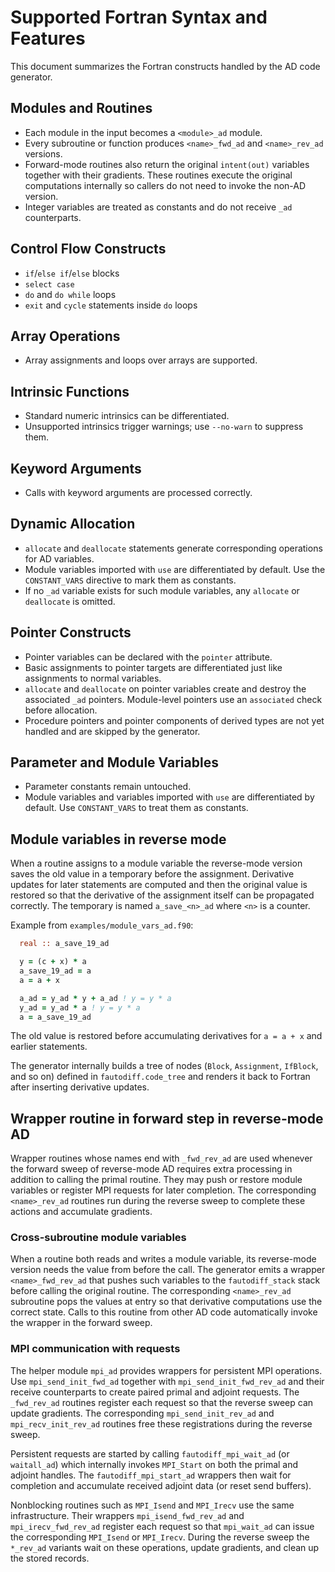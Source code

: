 # Supported Fortran Syntax and Features

This document summarizes the Fortran constructs handled by the AD code generator.

## Modules and Routines
- Each module in the input becomes a `<module>_ad` module.
- Every subroutine or function produces `<name>_fwd_ad` and `<name>_rev_ad` versions.
- Forward-mode routines also return the original `intent(out)` variables together with their gradients. These routines execute the original computations internally so callers do not need to invoke the non-AD version.
- Integer variables are treated as constants and do not receive `_ad` counterparts.

## Control Flow Constructs
- `if`/`else if`/`else` blocks
- `select case`
- `do` and `do while` loops
- `exit` and `cycle` statements inside `do` loops

## Array Operations
- Array assignments and loops over arrays are supported.

## Intrinsic Functions
- Standard numeric intrinsics can be differentiated.
- Unsupported intrinsics trigger warnings; use `--no-warn` to suppress them.

## Keyword Arguments
- Calls with keyword arguments are processed correctly.

## Dynamic Allocation
- `allocate` and `deallocate` statements generate corresponding operations for AD variables.
- Module variables imported with `use` are differentiated by default. Use the `CONSTANT_VARS` directive to mark them as constants.
- If no `_ad` variable exists for such module variables, any `allocate` or `deallocate` is omitted.

## Pointer Constructs
- Pointer variables can be declared with the `pointer` attribute.
- Basic assignments to pointer targets are differentiated just like assignments to normal variables.
- `allocate` and `deallocate` on pointer variables create and destroy the associated `_ad` pointers.  Module-level pointers use an `associated` check before allocation.
- Procedure pointers and pointer components of derived types are not yet handled and are skipped by the generator.

## Parameter and Module Variables
- Parameter constants remain untouched.
- Module variables and variables imported with `use` are differentiated by default. Use `CONSTANT_VARS` to treat them as constants.

## Module variables in reverse mode

When a routine assigns to a module variable the reverse-mode version saves the
old value in a temporary before the assignment.  Derivative updates for later
statements are computed and then the original value is restored so that the
derivative of the assignment itself can be propagated correctly.  The temporary
is named `a_save_<n>_ad` where `<n>` is a counter.

Example from `examples/module_vars_ad.f90`:

```fortran
  real :: a_save_19_ad

  y = (c + x) * a
  a_save_19_ad = a
  a = a + x

  a_ad = y_ad * y + a_ad ! y = y * a
  y_ad = y_ad * a ! y = y * a
  a = a_save_19_ad
```

The old value is restored before accumulating derivatives for `a = a + x` and
earlier statements.

The generator internally builds a tree of nodes (`Block`, `Assignment`, `IfBlock`, and so on) defined in `fautodiff.code_tree` and renders it back to Fortran after inserting derivative updates.

## Wrapper routine in forward step in reverse-mode AD
Wrapper routines whose names end with `_fwd_rev_ad` are used whenever
the forward sweep of reverse-mode AD requires extra processing in addition to
calling the primal routine.  They may push or restore
module variables or register MPI requests for later completion.  The
corresponding `<name>_rev_ad` routines run during the reverse sweep to
complete these actions and accumulate gradients.

### Cross-subroutine module variables

When a routine both reads and writes a module variable, its reverse-mode version
needs the value from before the call.  The generator emits a wrapper
`<name>_fwd_rev_ad` that pushes such variables to the `fautodiff_stack`
stack before calling the original routine.  The corresponding `<name>_rev_ad`
subroutine pops the values at entry so that derivative computations use the
correct state.  Calls to this routine from other AD code automatically invoke
the wrapper in the forward sweep.

### MPI communication with requests

The helper module `mpi_ad` provides wrappers for persistent MPI operations. Use
`mpi_send_init_fwd_ad` together with
`mpi_send_init_fwd_rev_ad` and their receive counterparts to create
paired primal and adjoint requests.  The `_fwd_rev_ad` routines register each
request so that the reverse sweep can update gradients.  The corresponding
`mpi_send_init_rev_ad` and `mpi_recv_init_rev_ad` routines
free these registrations during the reverse sweep.

Persistent requests are started by calling `fautodiff_mpi_wait_ad` (or
`waitall_ad`) which internally invokes `MPI_Start` on both the primal and
adjoint handles.  The `fautodiff_mpi_start_ad` wrappers then wait for completion
and accumulate received adjoint data (or reset send buffers).

Nonblocking routines such as `MPI_Isend` and `MPI_Irecv` use the same
infrastructure.  Their wrappers `mpi_isend_fwd_rev_ad` and
`mpi_irecv_fwd_rev_ad` register each request so that
`mpi_wait_ad` can issue the corresponding `MPI_Isend` or `MPI_Irecv`.
During the reverse sweep the `*_rev_ad` variants wait on these operations,
update gradients, and clean up the stored records.